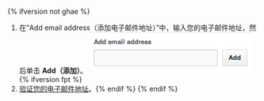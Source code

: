 {% ifversion not ghae %}
1. 在“Add email address（添加电子邮件地址）”中，输入您的电子邮件地址，然后单击 **Add（添加）**。 ![Email addition button](/assets/images/help/settings/add-email-address.png){% ifversion fpt %}
2. [验证您的电子邮件地址](/articles/verifying-your-email-address)。{% endif %}
{% endif %}
